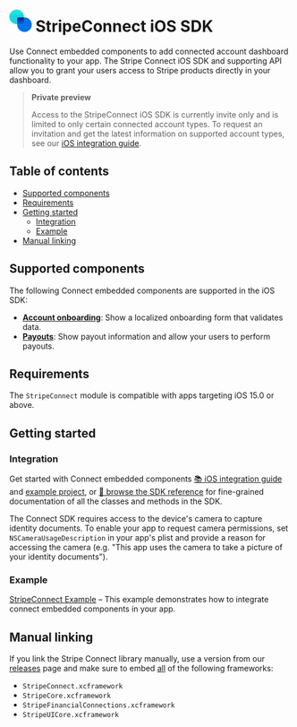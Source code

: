 # <img src="../readme-images/Connect.svg" width="40" /> StripeConnect iOS SDK

Use Connect embedded components to add connected account dashboard functionality to your app. The Stripe Connect iOS SDK and supporting API allow you to grant your users access to Stripe products directly in your dashboard.

> **Private preview**
>
> Access to the StripeConnect iOS SDK is currently invite only and is limited to only certain connected account types. To request an invitation and get the latest information on supported account types, see our [iOS integration guide](https://docs.stripe.com/connect/get-started-connect-embedded-components?platform=ios).

## Table of contents

<!--ts-->
* [Supported components](#supported-components)
* [Requirements](#requirements)
* [Getting started](#getting-started)
   * [Integration](#integration)
   * [Example](#example)
* [Manual linking](#manual-linking)

<!--te-->

## Supported components

The following Connect embedded components are supported in the iOS SDK:

* [**Account onboarding**](https://docs.stripe.com/connect/supported-embedded-components/account-onboarding?platform=ios): Show a localized onboarding form that validates data.
* [**Payouts**](https://docs.stripe.com/connect/supported-embedded-components/payouts): Show payout information and allow your users to perform payouts.

## Requirements

The `StripeConnect` module is compatible with apps targeting iOS 15.0 or above.

## Getting started

### Integration

Get started with Connect embedded components [📚 iOS integration guide](https://docs.stripe.com/connect/get-started-connect-embedded-components?platform=ios) and [example project](../Example/StripeConnectExample), or [📘 browse the SDK reference](https://stripe.dev/stripe-ios/stripe-connect/index.html) for fine-grained documentation of all the classes and methods in the SDK.

The Connect SDK requires access to the device's camera to capture identity documents. To enable your app to request camera permissions, set `NSCameraUsageDescription` in your app's plist and provide a reason for accessing the camera (e.g. "This app uses the camera to take a picture of your identity documents").

### Example
[StripeConnect Example](../Example/StripeConnectExample) – This example demonstrates how to integrate connect embedded components in your app.

## Manual linking

If you link the Stripe Connect library manually, use a version from our [releases](https://github.com/stripe/stripe-ios/releases) page and make sure to embed <ins>all</ins> of the following frameworks:
- `StripeConnect.xcframework`
- `StripeCore.xcframework`
- `StripeFinancialConnections.xcframework`
- `StripeUICore.xcframework`
